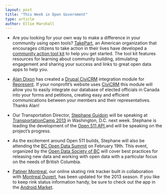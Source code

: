 ```yaml
---
layout: post
title: "This Week in Open Government"
type: article
author: Ellie Marshall
---
```

- Are you looking for your own way to make a difference in your community using open tools? [TakePart](http://www.takepart.com), an American organization that encourages citizens to take action in their lives have developed a [community action tool kit](http://www.takepart.com/Toolkit) to help you get started. The tool kit features resources for learning about community building, stimulating engagement and sharing your success and links to great open data apps to help you. 

- [Alan Dixon](http://consulting.civicrm.ca/) has created a [Drupal CiviCRM](http://drupal.org/project/civinorth) integration module for [Represent](http://represent.opennorth.ca). If your nonprofit’s website uses [CiviCRM](http://civicrm.org/) this module will allow you to easily integrate our database of elected officials in Canada into your forms and petitions, creating easy and efficient communications between your members and their representatives. Thanks Alan! 

- Our Transportation Director, [Stephane Guidoin](https://twitter.com/Hoedic) will be speaking at [TransportationCamp 2013](http://transportationcamp.org/dc-13/) in Washington, D.C. next week. Stephane is leading the development of the [Open 511 API ](http://opennorth.github.com/Open511API/) and will be speaking on the project’s progress. 

- As the excitement around Open 511 builds, Stephane will also be attending the [BC Open Data Summit](http://www.opendatabc.ca/bc-open-data-summit-2013.html) on February 19th. This event, organized by the [Open Data Society of BC](http://www.opendatabc.ca/) will cover best practices for releasing new data and working with open data with a particular focus on the needs of British Columbia.

- [Patiner Montreal](http://www.patinermontreal.ca), our online skating rink tracker built in collaboration with [Montreal Ouvert](http://montrealouvert.net/), has been updated for the 2013 season. If you like to keep rink status information handy, be sure to check out the app in the [Android Market](https://play.google.com/store/apps/details?id=ca.mudar.patinoires).